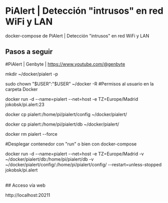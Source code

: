 # PiAlert | Detección "intrusos" en red WiFi y LAN
docker-compose de PiAlert | Detección "intrusos" en red WiFi y LAN
## Pasos a seguir
#PiAlert | Genbyte | https://www.youtube.com/@genbyte

mkdir ~/docker/pialert -p

sudo chown "$USER":"$USER" ~/docker -R #Permisos al usuario en la carpeta Docker

docker run -d --name=pialert --net=host -e TZ=Europe/Madrid jokobsk/pi.alert:23

docker cp pialert:/home/pi/pialert/config ~/docker/pialert/

docker cp pialert:/home/pi/pialert/db ~/docker/pialert/

docker rm pialert --force

#Desplegar contenedor con "run" o bien con docker-compose <p>
docker run -d --name=pialert --net=host -e TZ=Europe/Madrid -v ~/docker/pialert/db:/home/pi/pialert/db -v ~/docker/pialert/config/:/home/pi/pialert/config/ --restart=unless-stopped jokobsk/pi.alert

<br>
## Acceso vía web

http://localhost:20211

